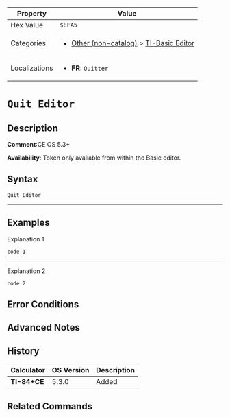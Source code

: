 | Property      | Value |
|---------------|-------|
| Hex Value     | `$EFA5`|
| Categories    | <ul><li>[Other (non-catalog)](<../categories/Other (non-catalog).md>) > [TI-Basic Editor](<../categories/Other (non-catalog).md#TI-Basic Editor>)</li></ul> |
| Localizations | <ul><li><b>FR</b>: `Quitter`</li></ul> |

# `Quit Editor`

## Description


<b>Comment</b>:CE OS 5.3+

<b>Availability</b>: Token only available from within the Basic editor.

## Syntax
`Quit Editor`

<hr>

## Examples

Explanation 1
```ti-basic
code 1
```
---
Explanation 2
```ti-basic
code 2
```

## Error Conditions


## Advanced Notes


## History
| Calculator | OS Version | Description |
|------------|------------|-------------|
| <b>TI-84+CE</b> | 5.3.0 | Added

## Related Commands

    